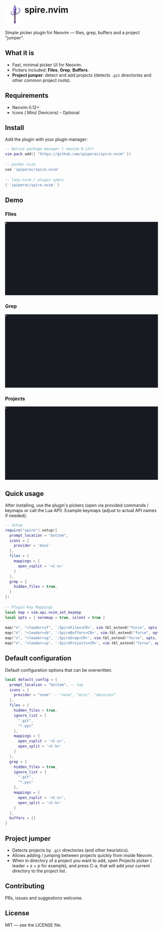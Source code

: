 <h1>
  <div style="display: inline-flex; vertical-align: middle"><img src="icon.png" width="64" height="64" > spire.nvim</div>
</h1>

Simple picker plugin for Neovim — files, grep, buffers and a project "jumper".

## What it is

- Fast, minimal picker UI for Neovim.
- Pickers included: **Files**, **Grep**, **Buffers**.
- **Project jumper**: detect and add projects (detects `.git` directories and other common project roots).

## Requirements

- Neovim 0.12+
- Icons ( Mini/ Devicons) - Optional

## Install

Add the plugin with your plugin manager:

```lua
-- Native package manager ( neovim 0.12+)
vim.pack.add({ "https://github.com/spiperac/spire.nvim" })

-- packer.nvim
use 'spiperac/spire.nvim'

-- lazy.nvim / plugin specs
{ 'spiperac/spire.nvim' }
```

## Demo

### FIles
![files_demo](demo/files.gif)

### Grep
![grep_demo](demo/grep.gif)

### Projects
![projects_demo](demo/projects.gif)

## Quick usage

After installing, use the plugin's pickers (open via provided commands / keymaps or call the Lua API). Example keymaps (adjust to actual API names if needed):

```lua
-- Setup
require("spire").setup({
  prompt_location = "bottom",
  icons = {
    provider = 'mini'
  },
  files = {
    mappings = {
      open_vsplit = '<C-s>'
    }
  },
  grep = {
    hidden_files = true,
  }
})

-- Plugin Key Mappings
local map = vim.api.nvim_set_keymap
local opts = { noremap = true, silent = true }

map("n", "<leader>sf", ':SpireFiles<CR>', vim.tbl_extend("force", opts, { desc = "Spire Files" }))
map("n", "<leader>sb", ':SpireBuffers<CR>', vim.tbl_extend("force", opts, { desc = "Spire Buffers" }))
map("n", "<leader>sg", ':SpireGrep<CR>', vim.tbl_extend("force", opts, { desc = "Spire Grep Search" }))
map("n", "<leader>sp", ':SpireProjects<CR>', vim.tbl_extend("force", opts, { desc = "Spire Projects Directory" }))
```
## Default configuration

Default configuration options that can be overwritten.

```lua
local default_config = {
  prompt_location = "bottom", -- top
  icons = {
    provider = "none" -- "none", "mini", "devicons"
  },
  files = {
    hidden_files = true,
    ignore_list = {
      ".git",
      "*.pyc"
    },
    mappings = {
      open_vsplit = '<C-s>',
      open_split = '<C-h>'
    }
  },
  grep = {
    hidden_files = true,
    ignore_list = {
      ".git",
      "*.pyc"
    },
    mappings = {
      open_vsplit = '<C-s>',
      open_split = '<C-h>'
    }
  },
  buffers = {}
}
```

## Project jumper

- Detects projects by `.git` directories (and other heuristics).
- Allows adding / jumping between projects quickly from inside Neovim.
- When in directory of a project you want to add, open Projects picker ( leader + s + p for example), and press C-a, that will add your current directory to the project list.

## Contributing

PRs, issues and suggestions welcome. 

## License
MIT — see the LICENSE file.
